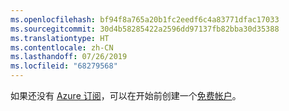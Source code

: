 ```yaml
---
ms.openlocfilehash: bf94f8a765a20b1fc2eedf6c4a83771dfac17033
ms.sourcegitcommit: 30d4b58285422a2596dd97137fb82bba30d35388
ms.translationtype: HT
ms.contentlocale: zh-CN
ms.lasthandoff: 07/26/2019
ms.locfileid: "68279568"
---
```

如果还没有 [Azure 订阅](https://docs.microsoft.com/azure/guides/developer/azure-developer-guide#understanding-accounts-subscriptions-and-billing)，可以在开始前创建一个[免费帐户](https://azure.microsoft.com/free/?ref=microsoft.com&utm_source=microsoft.com&utm_medium=docs&utm_campaign=visualstudio)。